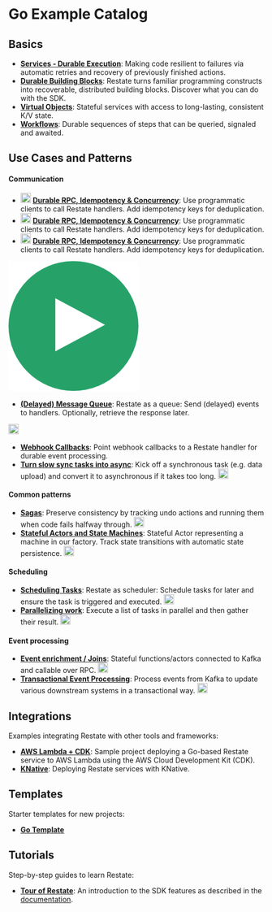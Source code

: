 # Go Example Catalog

## Basics

- **[Services - Durable Execution](basics/part0/durableexecution.go)**: Making code resilient to failures via automatic retries and recovery of previously finished actions.
- **[Durable Building Blocks](basics/part1/buildingblocks.go)**: Restate turns familiar programming constructs into recoverable, distributed building blocks. Discover what you can do with the SDK.
- **[Virtual Objects](basics/part2/virtualobjects.go)**: Stateful services with access to long-lasting, consistent K/V state.
- **[Workflows](basics/part3/workflows.go)**: Durable sequences of steps that can be queried, signaled and awaited.

## Use Cases and Patterns

#### Communication

-  [<img height="20" width="20" src="https://unpkg.com/simple-icons@v14/icons/github.svg" />](patterns-use-cases/src/durablerpc/client/client.go) **[Durable RPC, Idempotency & Concurrency](patterns-use-cases/README.md#durable-rpc-idempotency-and-concurrency)**: Use programmatic clients to call Restate handlers. Add idempotency keys for deduplication.
-  [<img height="20" width="20" src="https://unpkg.com/simple-icons@v14/icons/github.svg" />](patterns-use-cases/src/durablerpc/client/client.go) **[Durable RPC, Idempotency & Concurrency](patterns-use-cases/README.md#durable-rpc-idempotency-and-concurrency)**: Use programmatic clients to call Restate handlers. Add idempotency keys for deduplication.
-  [<img height="20" width="20" src="https://unpkg.com/simple-icons@v14/icons/github.svg" />](patterns-use-cases/src/durablerpc/client/client.go) **[Durable RPC, Idempotency & Concurrency](patterns-use-cases/README.md#durable-rpc-idempotency-and-concurrency)**: Use programmatic clients to call Restate handlers. Add idempotency keys for deduplication.

[![image](./play-button-svgrepo-com.png)](patterns-use-cases/src/webhookcallbacks/callbackrouter.go)
- **[(Delayed) Message Queue](patterns-use-cases/README.md#delayed-message-queue)**: Restate as a queue: Send (delayed) events to handlers. Optionally, retrieve the response later. 

[<img height="20" width="20" src="https://unpkg.com/simple-icons@v14/icons/github.svg" />](patterns-use-cases/src/queue/client/tasksubmitter.go)
- **[Webhook Callbacks](patterns-use-cases/README.md#durable-webhook-event-processing)**: Point webhook callbacks to a Restate handler for durable event processing. 
- **[Turn slow sync tasks into async](patterns-use-cases/README.md#async-data-upload)**: Kick off a synchronous task (e.g. data upload) and convert it to asynchronous if it takes too long. [<img height="20" width="20" src="https://unpkg.com/simple-icons@v14/icons/github.svg" />](patterns-use-cases/src/dataupload/client/client.go)

#### Common patterns
- **[Sagas](patterns-use-cases/README.md#sagas)**: Preserve consistency by tracking undo actions and running them when code fails halfway through. [<img height="20" width="20" src="https://unpkg.com/simple-icons@v14/icons/github.svg" />](patterns-use-cases/src/sagas/bookingworkflow.go)
- **[Stateful Actors and State Machines](patterns-use-cases/README.md#stateful-actors-and-durable-state-machines)**: Stateful Actor representing a machine in our factory. Track state transitions with automatic state persistence. [<img height="20" width="20" src="https://unpkg.com/simple-icons@v14/icons/github.svg" />](patterns-use-cases/src/statefulactors/machineoperator.go)

#### Scheduling
- **[Scheduling Tasks](patterns-use-cases/README.md#scheduling-tasks)**: Restate as scheduler: Schedule tasks for later and ensure the task is triggered and executed. [<img height="20" width="20" src="https://unpkg.com/simple-icons@v14/icons/github.svg" />](patterns-use-cases/src/schedulingtasks/paymentreminders.go)
- **[Parallelizing work](patterns-use-cases/README.md#parallelizing-work)**: Execute a list of tasks in parallel and then gather their result. [<img height="20" width="20" src="https://unpkg.com/simple-icons@v14/icons/github.svg" />](patterns-use-cases/src/parallelizework/fanoutworker.go)

#### Event processing
- **[Event enrichment / Joins](patterns-use-cases/README.md#event-processing-event-enrichment)**: Stateful functions/actors connected to Kafka and callable over RPC. [<img height="20" width="20" src="https://unpkg.com/simple-icons@v14/icons/github.svg" />](patterns-use-cases/src/eventenrichment/packagetracker.go)
- **[Transactional Event Processing](patterns-use-cases/README.md#event-processing-transactional-handlers-with-durable-side-effects-and-timers)**: Process events from Kafka to update various downstream systems in a transactional way. [<img height="20" width="20" src="https://unpkg.com/simple-icons@v14/icons/github.svg" />](patterns-use-cases/src/eventtransactions/userfeed.go)

## Integrations

Examples integrating Restate with other tools and frameworks:

- **[AWS Lambda + CDK](integrations/go-lambda-cdk)**: Sample project deploying a Go-based Restate service to AWS Lambda using the AWS Cloud Development Kit (CDK).
- **[KNative](integrations/knative-go)**: Deploying Restate services with KNative.

## Templates

Starter templates for new projects:

- **[Go Template](templates/go)**

## Tutorials

Step-by-step guides to learn Restate:

- **[Tour of Restate](tutorials/tour-of-restate-go)**: An introduction to the SDK features as described in the [documentation](https://docs.restate.dev/get_started/tour).
